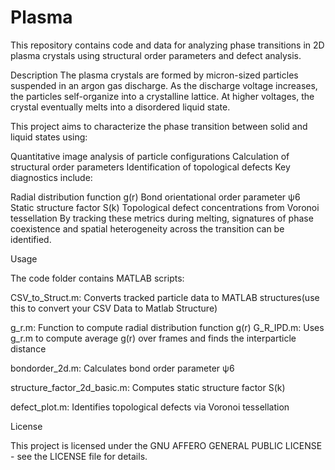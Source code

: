 # Plasma
This repository contains code and data for analyzing phase transitions in 2D plasma crystals using structural order parameters and defect analysis.

Description
The plasma crystals are formed by micron-sized particles suspended in an argon gas discharge. As the discharge voltage increases, the particles self-organize into a crystalline lattice. At higher voltages, the crystal eventually melts into a disordered liquid state.

This project aims to characterize the phase transition between solid and liquid states using:

Quantitative image analysis of particle configurations
Calculation of structural order parameters
Identification of topological defects
Key diagnostics include:

Radial distribution function g(r)
Bond orientational order parameter ψ6
Static structure factor S(k)
Topological defect concentrations from Voronoi tessellation
By tracking these metrics during melting, signatures of phase coexistence and spatial heterogeneity across the transition can be identified.

Usage

The code folder contains MATLAB scripts:

CSV_to_Struct.m: Converts tracked particle data to MATLAB structures(use this to convert your CSV Data to Matlab Structure)

g_r.m: Function to compute radial distribution function g(r)
G_R_IPD.m: Uses g_r.m to compute average g(r) over frames and finds the interparticle distance

bondorder_2d.m: Calculates bond order parameter ψ6

structure_factor_2d_basic.m: Computes static structure factor S(k)

defect_plot.m: Identifies topological defects via Voronoi tessellation

License

This project is licensed under the  GNU AFFERO GENERAL PUBLIC LICENSE - see the LICENSE file for details.
